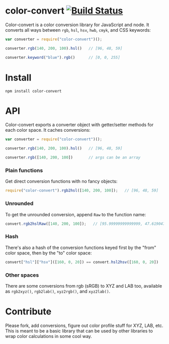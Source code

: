 # color-convert [![Build Status](https://travis-ci.org/harthur/color-convert.svg?branch=master)](https://travis-ci.org/harthur/color-convert)
Color-convert is a color conversion library for JavaScript and node. It converts all ways between `rgb`, `hsl`, `hsv`, `hwb`, `cmyk`, and CSS keywords:

```js
var converter = require("color-convert")();

converter.rgb(140, 200, 100).hsl()   // [96, 48, 59]

converter.keyword("blue").rgb()      // [0, 0, 255]
```

# Install

```console
npm install color-convert
```

# API

Color-convert exports a converter object with getter/setter methods for each color space. It caches conversions:

```js
var converter = require("color-convert")();

converter.rgb(140, 200, 100).hsl()   // [96, 48, 59]

converter.rgb([140, 200, 100])       // args can be an array
```

### Plain functions
Get direct conversion functions with no fancy objects:

```js
require("color-convert").rgb2hsl([140, 200, 100]);   // [96, 48, 59]
```

### Unrounded
To get the unrounded conversion, append `Raw` to the function name:

```js
convert.rgb2hslRaw([140, 200, 100]);   // [95.99999999999999, 47.619047619047606, 58.82352941176471]
```

### Hash
There's also a hash of the conversion functions keyed first by the "from" color space, then by the "to" color space:

```js
convert["hsl"]["hsv"]([160, 0, 20]) == convert.hsl2hsv([160, 0, 20])
```

### Other spaces

There are some conversions from rgb (sRGB) to XYZ and LAB too, available as `rgb2xyz()`, `rgb2lab()`, `xyz2rgb()`, and `xyz2lab()`.

# Contribute

Please fork, add conversions, figure out color profile stuff for XYZ, LAB, etc. This is meant to be a basic library that can be used by other libraries to wrap color calculations in some cool way.
